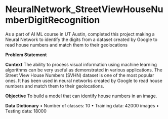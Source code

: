 # NeuralNetwork_StreetViewHouseNumberDigitRecognition
As a part of AI ML course in UT Austin, completed this project making a Neural Network to identify the digits from a dataset created by Google to read house numbers and match them to their geolocations

**Problem Statement**

**Context**
The ability to process visual information using machine learning algorithms can be very useful as demonstrated in various applications. The Street View House Numbers (SVHN) dataset is one of the most popular ones. It has been used in neural networks created by Google to read house numbers and match them to their geolocations.

**Objective**
To build a model that can identify house numbers in an image.

**Data Dictionary**
	• Number of classes: 10
	• Training data: 42000 images
    • Testing data: 18000

